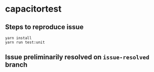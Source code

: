 # capacitortest

## Steps to reproduce issue
```
yarn install
yarn run test:unit
```

## Issue preliminarily resolved on `issue-resolved` branch
